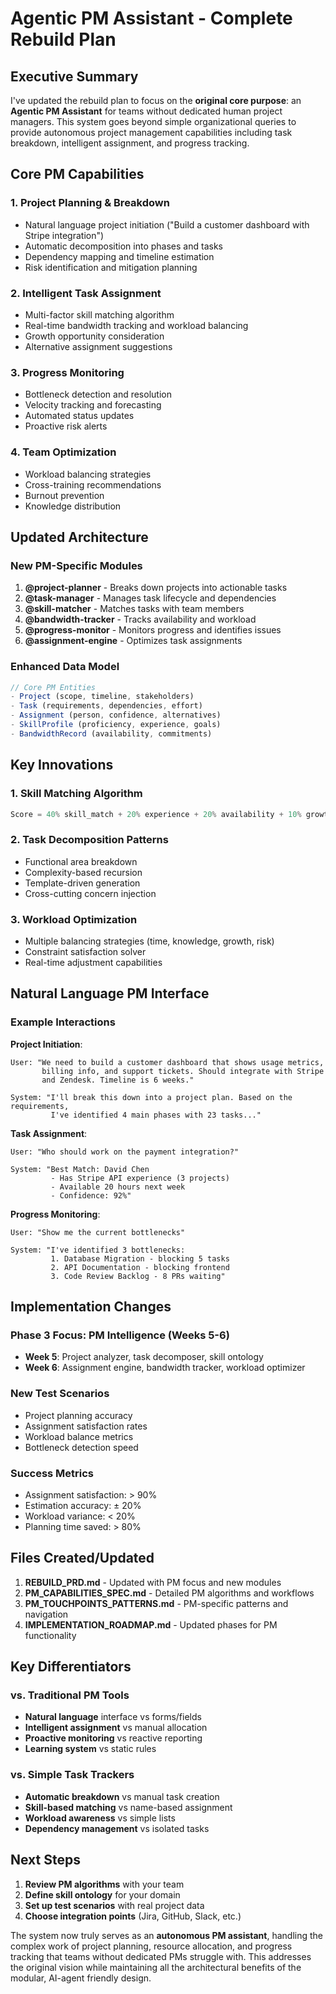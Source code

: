 # Agentic PM Assistant - Complete Rebuild Plan

## Executive Summary

I've updated the rebuild plan to focus on the **original core purpose**: an **Agentic PM Assistant** for teams without dedicated human project managers. This system goes beyond simple organizational queries to provide autonomous project management capabilities including task breakdown, intelligent assignment, and progress tracking.

## Core PM Capabilities

### 1. **Project Planning & Breakdown**
- Natural language project initiation ("Build a customer dashboard with Stripe integration")
- Automatic decomposition into phases and tasks
- Dependency mapping and timeline estimation
- Risk identification and mitigation planning

### 2. **Intelligent Task Assignment**
- Multi-factor skill matching algorithm
- Real-time bandwidth tracking and workload balancing
- Growth opportunity consideration
- Alternative assignment suggestions

### 3. **Progress Monitoring**
- Bottleneck detection and resolution
- Velocity tracking and forecasting
- Automated status updates
- Proactive risk alerts

### 4. **Team Optimization**
- Workload balancing strategies
- Cross-training recommendations
- Burnout prevention
- Knowledge distribution

## Updated Architecture

### New PM-Specific Modules

1. **@project-planner** - Breaks down projects into actionable tasks
2. **@task-manager** - Manages task lifecycle and dependencies
3. **@skill-matcher** - Matches tasks with team members
4. **@bandwidth-tracker** - Tracks availability and workload
5. **@progress-monitor** - Monitors progress and identifies issues
6. **@assignment-engine** - Optimizes task assignments

### Enhanced Data Model

```typescript
// Core PM Entities
- Project (scope, timeline, stakeholders)
- Task (requirements, dependencies, effort)
- Assignment (person, confidence, alternatives)
- SkillProfile (proficiency, experience, goals)
- BandwidthRecord (availability, commitments)
```

## Key Innovations

### 1. **Skill Matching Algorithm**
```typescript
Score = 40% skill_match + 20% experience + 20% availability + 10% growth + 10% balance
```

### 2. **Task Decomposition Patterns**
- Functional area breakdown
- Complexity-based recursion
- Template-driven generation
- Cross-cutting concern injection

### 3. **Workload Optimization**
- Multiple balancing strategies (time, knowledge, growth, risk)
- Constraint satisfaction solver
- Real-time adjustment capabilities

## Natural Language PM Interface

### Example Interactions

**Project Initiation**:
```
User: "We need to build a customer dashboard that shows usage metrics, 
       billing info, and support tickets. Should integrate with Stripe 
       and Zendesk. Timeline is 6 weeks."

System: "I'll break this down into a project plan. Based on the requirements,
         I've identified 4 main phases with 23 tasks..."
```

**Task Assignment**:
```
User: "Who should work on the payment integration?"

System: "Best Match: David Chen
         - Has Stripe API experience (3 projects)
         - Available 20 hours next week
         - Confidence: 92%"
```

**Progress Monitoring**:
```
User: "Show me the current bottlenecks"

System: "I've identified 3 bottlenecks:
         1. Database Migration - blocking 5 tasks
         2. API Documentation - blocking frontend
         3. Code Review Backlog - 8 PRs waiting"
```

## Implementation Changes

### Phase 3 Focus: PM Intelligence (Weeks 5-6)
- **Week 5**: Project analyzer, task decomposer, skill ontology
- **Week 6**: Assignment engine, bandwidth tracker, workload optimizer

### New Test Scenarios
- Project planning accuracy
- Assignment satisfaction rates
- Workload balance metrics
- Bottleneck detection speed

### Success Metrics
- Assignment satisfaction: > 90%
- Estimation accuracy: ± 20%
- Workload variance: < 20%
- Planning time saved: > 80%

## Files Created/Updated

1. **REBUILD_PRD.md** - Updated with PM focus and new modules
2. **PM_CAPABILITIES_SPEC.md** - Detailed PM algorithms and workflows
3. **PM_TOUCHPOINTS_PATTERNS.md** - PM-specific patterns and navigation
4. **IMPLEMENTATION_ROADMAP.md** - Updated phases for PM functionality

## Key Differentiators

### vs. Traditional PM Tools
- **Natural language** interface vs forms/fields
- **Intelligent assignment** vs manual allocation
- **Proactive monitoring** vs reactive reporting
- **Learning system** vs static rules

### vs. Simple Task Trackers
- **Automatic breakdown** vs manual task creation
- **Skill-based matching** vs name-based assignment
- **Workload awareness** vs simple lists
- **Dependency management** vs isolated tasks

## Next Steps

1. **Review PM algorithms** with your team
2. **Define skill ontology** for your domain
3. **Set up test scenarios** with real project data
4. **Choose integration points** (Jira, GitHub, Slack, etc.)

The system now truly serves as an **autonomous PM assistant**, handling the complex work of project planning, resource allocation, and progress tracking that teams without dedicated PMs struggle with. This addresses the original vision while maintaining all the architectural benefits of the modular, AI-agent friendly design.